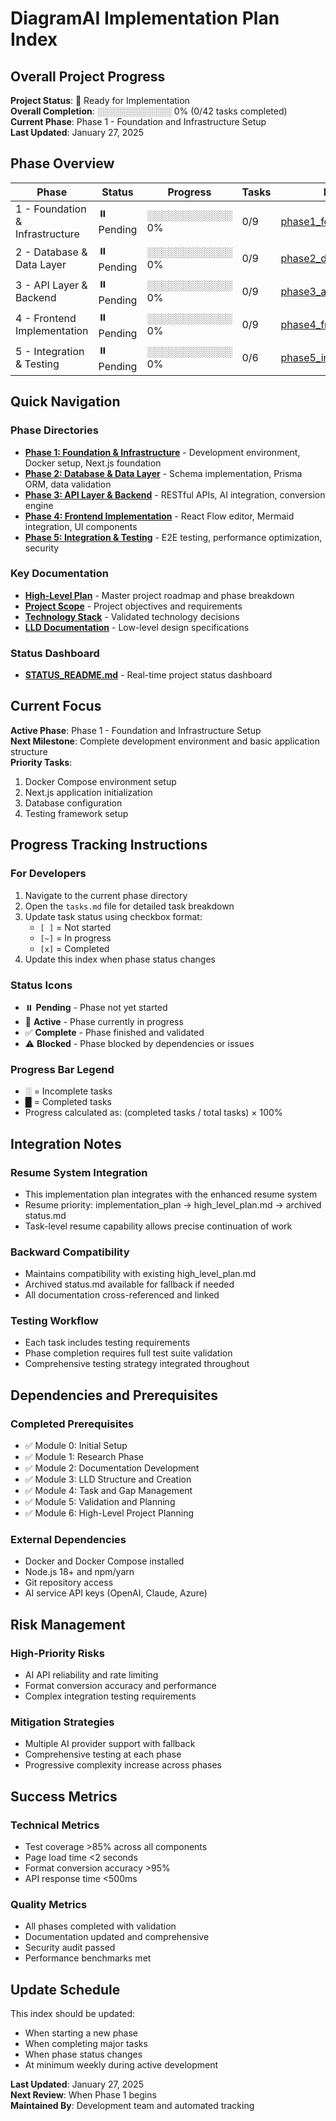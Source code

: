 # DiagramAI Implementation Plan Index

## Overall Project Progress

**Project Status**: 🚀 Ready for Implementation  
**Overall Completion**: ░░░░░░░░░░░░ 0% (0/42 tasks completed)  
**Current Phase**: Phase 1 - Foundation and Infrastructure Setup  
**Last Updated**: January 27, 2025  

## Phase Overview

| Phase | Status | Progress | Tasks | Directory |
|-------|--------|----------|-------|-----------|
| 1 - Foundation & Infrastructure | ⏸️ Pending | ░░░░░░░░░░░░ 0% | 0/9 | [phase1_foundation/](phase1_foundation/) |
| 2 - Database & Data Layer | ⏸️ Pending | ░░░░░░░░░░░░ 0% | 0/9 | [phase2_database/](phase2_database/) |
| 3 - API Layer & Backend | ⏸️ Pending | ░░░░░░░░░░░░ 0% | 0/9 | [phase3_api_backend/](phase3_api_backend/) |
| 4 - Frontend Implementation | ⏸️ Pending | ░░░░░░░░░░░░ 0% | 0/9 | [phase4_frontend/](phase4_frontend/) |
| 5 - Integration & Testing | ⏸️ Pending | ░░░░░░░░░░░░ 0% | 0/6 | [phase5_integration_testing/](phase5_integration_testing/) |

## Quick Navigation

### Phase Directories
- **[Phase 1: Foundation & Infrastructure](phase1_foundation/)** - Development environment, Docker setup, Next.js foundation
- **[Phase 2: Database & Data Layer](phase2_database/)** - Schema implementation, Prisma ORM, data validation
- **[Phase 3: API Layer & Backend](phase3_api_backend/)** - RESTful APIs, AI integration, conversion engine
- **[Phase 4: Frontend Implementation](phase4_frontend/)** - React Flow editor, Mermaid integration, UI components
- **[Phase 5: Integration & Testing](phase5_integration_testing/)** - E2E testing, performance optimization, security

### Key Documentation
- **[High-Level Plan](../docs/high_level_plan.md)** - Master project roadmap and phase breakdown
- **[Project Scope](../docs/project_scope.md)** - Project objectives and requirements
- **[Technology Stack](../docs/techstack.md)** - Validated technology decisions
- **[LLD Documentation](../docs/documentation/)** - Low-level design specifications

### Status Dashboard
- **[STATUS_README.md](../STATUS_README.md)** - Real-time project status dashboard

## Current Focus

**Active Phase**: Phase 1 - Foundation and Infrastructure Setup  
**Next Milestone**: Complete development environment and basic application structure  
**Priority Tasks**: 
1. Docker Compose environment setup
2. Next.js application initialization
3. Database configuration
4. Testing framework setup

## Progress Tracking Instructions

### For Developers
1. Navigate to the current phase directory
2. Open the `tasks.md` file for detailed task breakdown
3. Update task status using checkbox format:
   - `[ ]` = Not started
   - `[~]` = In progress  
   - `[x]` = Completed
4. Update this index when phase status changes

### Status Icons
- ⏸️ **Pending** - Phase not yet started
- 🔄 **Active** - Phase currently in progress
- ✅ **Complete** - Phase finished and validated
- ⚠️ **Blocked** - Phase blocked by dependencies or issues

### Progress Bar Legend
- ░ = Incomplete tasks
- █ = Completed tasks
- Progress calculated as: (completed tasks / total tasks) × 100%

## Integration Notes

### Resume System Integration
- This implementation plan integrates with the enhanced resume system
- Resume priority: implementation_plan → high_level_plan.md → archived status.md
- Task-level resume capability allows precise continuation of work

### Backward Compatibility
- Maintains compatibility with existing high_level_plan.md
- Archived status.md available for fallback if needed
- All documentation cross-referenced and linked

### Testing Workflow
- Each task includes testing requirements
- Phase completion requires full test suite validation
- Comprehensive testing strategy integrated throughout

## Dependencies and Prerequisites

### Completed Prerequisites
- ✅ Module 0: Initial Setup
- ✅ Module 1: Research Phase  
- ✅ Module 2: Documentation Development
- ✅ Module 3: LLD Structure and Creation
- ✅ Module 4: Task and Gap Management
- ✅ Module 5: Validation and Planning
- ✅ Module 6: High-Level Project Planning

### External Dependencies
- Docker and Docker Compose installed
- Node.js 18+ and npm/yarn
- Git repository access
- AI service API keys (OpenAI, Claude, Azure)

## Risk Management

### High-Priority Risks
- AI API reliability and rate limiting
- Format conversion accuracy and performance
- Complex integration testing requirements

### Mitigation Strategies
- Multiple AI provider support with fallback
- Comprehensive testing at each phase
- Progressive complexity increase across phases

## Success Metrics

### Technical Metrics
- Test coverage >85% across all components
- Page load time <2 seconds
- Format conversion accuracy >95%
- API response time <500ms

### Quality Metrics
- All phases completed with validation
- Documentation updated and comprehensive
- Security audit passed
- Performance benchmarks met

## Update Schedule

This index should be updated:
- When starting a new phase
- When completing major tasks
- When phase status changes
- At minimum weekly during active development

**Last Updated**: January 27, 2025  
**Next Review**: When Phase 1 begins  
**Maintained By**: Development team and automated tracking
